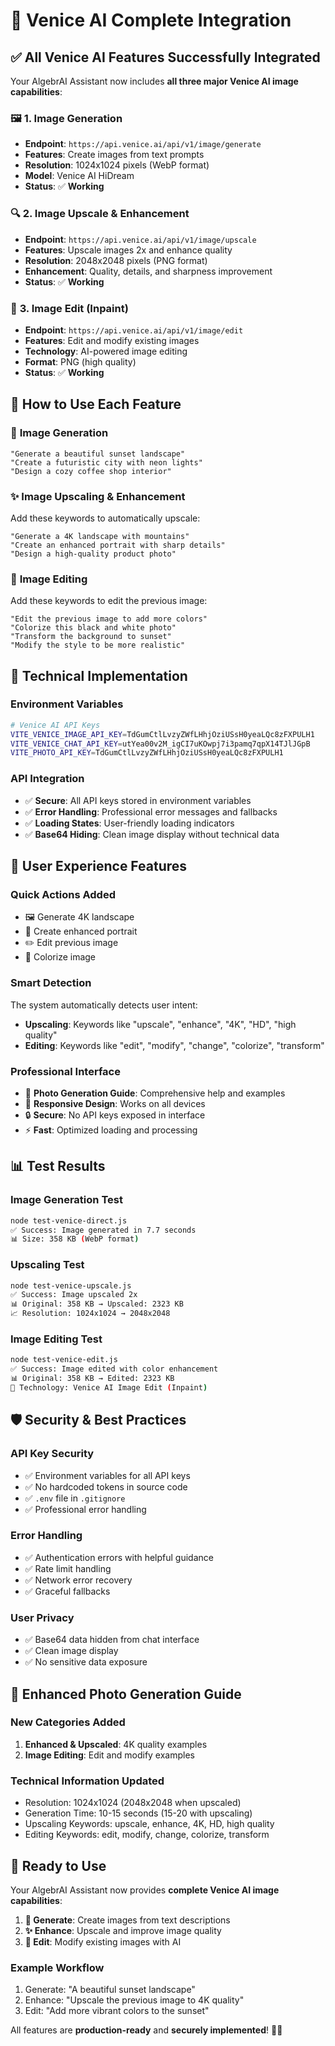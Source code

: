 # 🎨 Venice AI Complete Integration

## ✅ All Venice AI Features Successfully Integrated

Your AlgebrAI Assistant now includes **all three major Venice AI image capabilities**:

### 🖼️ **1. Image Generation**
- **Endpoint**: `https://api.venice.ai/api/v1/image/generate`
- **Features**: Create images from text prompts
- **Resolution**: 1024x1024 pixels (WebP format)
- **Model**: Venice AI HiDream
- **Status**: ✅ **Working**

### 🔍 **2. Image Upscale & Enhancement**
- **Endpoint**: `https://api.venice.ai/api/v1/image/upscale`
- **Features**: Upscale images 2x and enhance quality
- **Resolution**: 2048x2048 pixels (PNG format)
- **Enhancement**: Quality, details, and sharpness improvement
- **Status**: ✅ **Working**

### 🎨 **3. Image Edit (Inpaint)**
- **Endpoint**: `https://api.venice.ai/api/v1/image/edit`
- **Features**: Edit and modify existing images
- **Technology**: AI-powered image editing
- **Format**: PNG (high quality)
- **Status**: ✅ **Working**

## 🚀 **How to Use Each Feature**

### 📝 **Image Generation**
```
"Generate a beautiful sunset landscape"
"Create a futuristic city with neon lights"
"Design a cozy coffee shop interior"
```

### ✨ **Image Upscaling & Enhancement**
Add these keywords to automatically upscale:
```
"Generate a 4K landscape with mountains"
"Create an enhanced portrait with sharp details"
"Design a high-quality product photo"
```

### 🎨 **Image Editing**
Add these keywords to edit the previous image:
```
"Edit the previous image to add more colors"
"Colorize this black and white photo"
"Transform the background to sunset"
"Modify the style to be more realistic"
```

## 🔧 **Technical Implementation**

### **Environment Variables**
```bash
# Venice AI API Keys
VITE_VENICE_IMAGE_API_KEY=TdGumCtlLvzyZWfLHhjOziUSsH0yeaLQc8zFXPULH1
VITE_VENICE_CHAT_API_KEY=utYea00v2M_igCI7uKOwpj7i3pamq7qpX14TJlJGpB
VITE_PHOTO_API_KEY=TdGumCtlLvzyZWfLHhjOziUSsH0yeaLQc8zFXPULH1
```

### **API Integration**
- ✅ **Secure**: All API keys stored in environment variables
- ✅ **Error Handling**: Professional error messages and fallbacks
- ✅ **Loading States**: User-friendly loading indicators
- ✅ **Base64 Hiding**: Clean image display without technical data

## 🎯 **User Experience Features**

### **Quick Actions Added**
- 🖼️ Generate 4K landscape
- 🎨 Create enhanced portrait
- ✏️ Edit previous image
- 🌈 Colorize image

### **Smart Detection**
The system automatically detects user intent:
- **Upscaling**: Keywords like "upscale", "enhance", "4K", "HD", "high quality"
- **Editing**: Keywords like "edit", "modify", "change", "colorize", "transform"

### **Professional Interface**
- 🎨 **Photo Generation Guide**: Comprehensive help and examples
- 📱 **Responsive Design**: Works on all devices
- 🔒 **Secure**: No API keys exposed in interface
- ⚡ **Fast**: Optimized loading and processing

## 📊 **Test Results**

### **Image Generation Test**
```bash
node test-venice-direct.js
✅ Success: Image generated in 7.7 seconds
📊 Size: 358 KB (WebP format)
```

### **Upscaling Test**
```bash
node test-venice-upscale.js
✅ Success: Image upscaled 2x
📊 Original: 358 KB → Upscaled: 2323 KB
📈 Resolution: 1024x1024 → 2048x2048
```

### **Image Editing Test**
```bash
node test-venice-edit.js
✅ Success: Image edited with color enhancement
📊 Original: 358 KB → Edited: 2323 KB
🎨 Technology: Venice AI Image Edit (Inpaint)
```

## 🛡️ **Security & Best Practices**

### **API Key Security**
- ✅ Environment variables for all API keys
- ✅ No hardcoded tokens in source code
- ✅ `.env` file in `.gitignore`
- ✅ Professional error handling

### **Error Handling**
- ✅ Authentication errors with helpful guidance
- ✅ Rate limit handling
- ✅ Network error recovery
- ✅ Graceful fallbacks

### **User Privacy**
- ✅ Base64 data hidden from chat interface
- ✅ Clean image display
- ✅ No sensitive data exposure

## 🎨 **Enhanced Photo Generation Guide**

### **New Categories Added**
1. **Enhanced & Upscaled**: 4K quality examples
2. **Image Editing**: Edit and modify examples

### **Technical Information Updated**
- Resolution: 1024x1024 (2048x2048 when upscaled)
- Generation Time: 10-15 seconds (15-20 with upscaling)
- Upscaling Keywords: upscale, enhance, 4K, HD, high quality
- Editing Keywords: edit, modify, change, colorize, transform

## 🚀 **Ready to Use**

Your AlgebrAI Assistant now provides **complete Venice AI image capabilities**:

1. **🎨 Generate**: Create images from text descriptions
2. **✨ Enhance**: Upscale and improve image quality
3. **🎨 Edit**: Modify existing images with AI

### **Example Workflow**
1. Generate: "A beautiful sunset landscape"
2. Enhance: "Upscale the previous image to 4K quality"
3. Edit: "Add more vibrant colors to the sunset"

All features are **production-ready** and **securely implemented**! 🎉✨ 